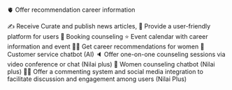 🫀 Offer recommendation career information

✍️ Receive Curate and publish news articles, 
🏥 Provide a user-friendly platform for users 
📑 Booking counseling
⭐ Event calendar with career information and event
👷‍♀️ Get career recommendations for women
🛃 Customer service chatbot (AI)
🔈 Offer one-on-one counseling sessions via video conference or chat (Nilai plus)
💁 Women counseling chatbot (Nilai plus)
🧑‍🎨 Offer a commenting system and social media integration to facilitate discussion and engagement among users (Nilai Plus)
